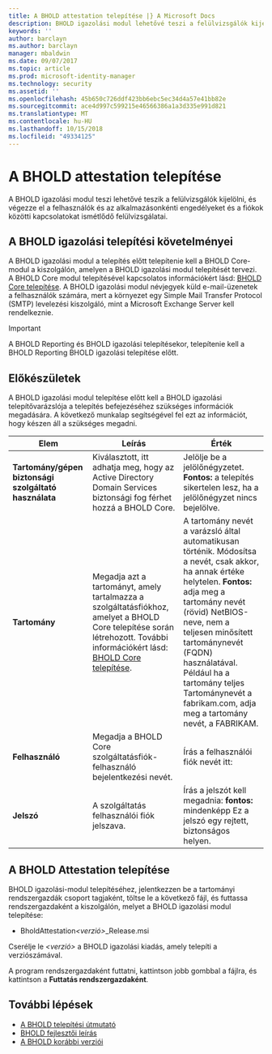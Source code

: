 ```yaml
---
title: A BHOLD attestation telepítése |} A Microsoft Docs
description: BHOLD igazolási modul lehetővé teszi a felülvizsgálók kijelölni, és hajtsa végre az értékelések
keywords: ''
author: barclayn
ms.author: barclayn
manager: mbaldwin
ms.date: 09/07/2017
ms.topic: article
ms.prod: microsoft-identity-manager
ms.technology: security
ms.assetid: ''
ms.openlocfilehash: 45b650c726ddf423bb6ebc5ec34d4a57e41bb82e
ms.sourcegitcommit: ace4d997c599215e46566386a1a3d335e991d821
ms.translationtype: MT
ms.contentlocale: hu-HU
ms.lasthandoff: 10/15/2018
ms.locfileid: "49334125"
---
```

# <a name="bhold-attestation-installation"></a>A BHOLD attestation telepítése

A BHOLD igazolási modul teszi lehetővé teszik a felülvizsgálók kijelölni, és végezze el a felhasználók és az alkalmazásonkénti engedélyeket és a fiókok közötti kapcsolatokat ismétlődő felülvizsgálatai.

## <a name="bhold-attestation-installation-requirements"></a>A BHOLD igazolási telepítési követelményei

A BHOLD igazolási modul a telepítés előtt telepítenie kell a BHOLD Core-modul a kiszolgálón, amelyen a BHOLD igazolási modul telepítését tervezi. A BHOLD Core modul telepítésével kapcsolatos információkért lásd: [BHOLD Core telepítése](https://technet.microsoft.com/library/jj134095(v=ws.10).aspx). A BHOLD igazolási modul névjegyek küld e-mail-üzenetek a felhasználók számára, mert a környezet egy Simple Mail Transfer Protocol (SMTP) levelezési kiszolgáló, mint a Microsoft Exchange Server kell rendelkeznie.

> [!IMPORTANT]
> A BHOLD Reporting és BHOLD igazolási telepítésekor, telepítenie kell a BHOLD Reporting BHOLD igazolási telepítése előtt.

## <a name="before-you-begin"></a>Előkészületek

A BHOLD igazolási modul telepítése előtt kell a BHOLD igazolási telepítővarázslója a telepítés befejezéséhez szükséges információk megadására. A következő munkalap segítségével fel ezt az információt, hogy készen áll a szükséges megadni.

| **Elem**                                    | **Leírás**                                                                                                                                                                                                           | **Érték**                                                                                                                                                                                                                                                                                                            |
|---------------------------------------------|---------------------------------------------------------------------------------------------------------------------------------------------------------------------------------------------------------------------------|----------------------------------------------------------------------------------------------------------------------------------------------------------------------------------------------------------------------------------------------------------------------------------------------------------------------|
| **Tartomány/gépen biztonsági szolgáltató használata** | Kiválasztott, itt adhatja meg, hogy az Active Directory Domain Services biztonsági fog férhet hozzá a BHOLD Core.                                                                                                                | Jelölje be a jelölőnégyzetet. **Fontos:** a telepítés sikertelen lesz, ha a jelölőnégyzet nincs bejelölve.                                                                                                                                                                                                                   |
| **Tartomány**                                  | Megadja azt a tartományt, amely tartalmazza a szolgáltatásfiókhoz, amelyet a BHOLD Core telepítése során létrehozott. További információkért lásd: [BHOLD Core telepítése](https://technet.microsoft.com/library/jj134095(v=ws.10).aspx). | A tartomány nevét a varázsló által automatikusan történik. Módosítsa a nevét, csak akkor, ha annak értéke helytelen. **Fontos:** adja meg a tartomány nevét (rövid) NetBIOS-neve, nem a teljesen minősített tartománynevét (FQDN) használatával. Például ha a tartomány teljes Tartománynevét a fabrikam.com, adja meg a tartomány nevét, a FABRIKAM. |
| **Felhasználó**                                    | Megadja a BHOLD Core szolgáltatásfiók-felhasználó bejelentkezési nevét.                                                                                                                                                          | Írás a felhasználói fiók nevét itt:                                                                                                                                                                                                                                                                                    |
| **Jelszó**                                | A szolgáltatás felhasználói fiók jelszava.                                                                                                                                                                       | Írás a jelszót kell megadnia: **fontos:** mindenképp Ez a jelszó egy rejtett, biztonságos helyen.                                                                                                                                                                                                                  |

## <a name="bhold-attestation-installation"></a>A BHOLD Attestation telepítése

BHOLD igazolási-modul telepítéséhez, jelentkezzen be a tartományi rendszergazdák csoport tagjaként, töltse le a következő fájl, és futtassa rendszergazdaként a kiszolgálón, melyet a BHOLD igazolási modul telepítése:

- BholdAttestation<em>\<verzió\></em>\_Release.msi

Cserélje le *\<verzió\>* a BHOLD igazolási kiadás, amely telepíti a verziószámával.

A program rendszergazdaként futtatni, kattintson jobb gombbal a fájlra, és kattintson a **Futtatás rendszergazdaként**.

## <a name="next-steps"></a>További lépések

- [A BHOLD telepítési útmutató](bhold-installation-guide.md)
- [BHOLD fejlesztői leírás](../reference/mim2016-bhold-developer-reference.md)
- [A BHOLD korábbi verziói](../reference/version-bhold-history.md)